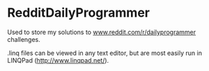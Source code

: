 RedditDailyProgrammer
=====================

Used to store my solutions to www.reddit.com/r/dailyprogrammer challenges.

.linq files can be viewed in any text editor, but are most easily run in LINQPad (http://www.linqpad.net/).
